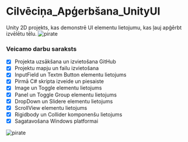 # Cilvēciņa_Apģerbšana_UnityUI
Unity 2D projekts, kas demonstrē UI elementu lietojumu, kas ļauj apģērbt izvēlētu tēlu.
![pirate](https://images-wixmp-ed30a86b8c4ca887773594c2.wixmp.com/f/1826de68-8723-44b8-9561-e7a13c63b45a/de8g8q4-1c448823-4c39-46be-9767-34cee8a82a25.png/v1/fit/w_828,h_662/pirate_figure_drawing_short_poses_by_chrisily_de8g8q4-414w-2x.png?token=eyJ0eXAiOiJKV1QiLCJhbGciOiJIUzI1NiJ9.eyJzdWIiOiJ1cm46YXBwOjdlMGQxODg5ODIyNjQzNzNhNWYwZDQxNWVhMGQyNmUwIiwiaXNzIjoidXJuOmFwcDo3ZTBkMTg4OTgyMjY0MzczYTVmMGQ0MTVlYTBkMjZlMCIsIm9iaiI6W1t7ImhlaWdodCI6Ijw9MTAwMCIsInBhdGgiOiJcL2ZcLzE4MjZkZTY4LTg3MjMtNDRiOC05NTYxLWU3YTEzYzYzYjQ1YVwvZGU4ZzhxNC0xYzQ0ODgyMy00YzM5LTQ2YmUtOTc2Ny0zNGNlZThhODJhMjUucG5nIiwid2lkdGgiOiI8PTEyNTAifV1dLCJhdWQiOlsidXJuOnNlcnZpY2U6aW1hZ2Uub3BlcmF0aW9ucyJdfQ.J8R43RS8vhqtceeXIDfsKwD0kNXGeLLzaCPvOQjXcu4)
### Veicamo darbu saraksts
- [x] Projekta uzsākšana un izvietošana GitHub
- [x] Projektu mapju un failu izvietošana
- [x] InputField un Textm Button elementu lietojums
- [x] Pirmā C# skripta izveide un piesaiste
- [x] Image un Toggle elementu lietojums
- [x] Panel un Toggle Group elementu lietojums
- [x] DropDown un Slidere elementu lietojums
- [x] ScrollView elementu lietojums
- [x] Rigidbody un Collider komponenšu lietojums
- [x] Sagatavošana Windows platformai

![pirate](https://github.com/EdmundsZaneribs/Cilvecina_Apgerbsana_UnityUI/assets/165994174/e62ff0d5-f147-416e-a7b6-8a3409594e89)
